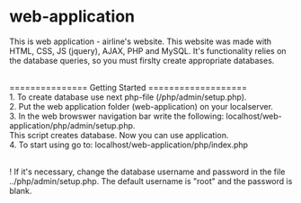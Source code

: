 # web-application
This is web application - airline's website. 
This website was made with HTML, CSS, JS (jquery), AJAX, PHP and MySQL. It's functionality relies on the database queries, so you must firslty create appropriate databases.

<br>=============== Getting Started ===================
<br>1. To create database use next php-file (/php/admin/setup.php).
<br>2. Put the web application folder (web-application) on your localserver. 
<br>3. In the web browswer navigation bar write the following: localhost/web-application/php/admin/setup.php. 
<br>This script creates database. Now you can use application. 
<br>4. To start using go to: localhost/web-application/php/index.php

<br>! If it's necessary, change the database username and password in the file ../php/admin/setup.php. The default username is "root" and the password is blank.
